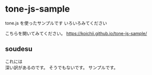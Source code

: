 # tone-js-sample
tone.js を使ったサンプルです
いろいろみてください

こちらを開いてみてください。
https://koichii.github.io/tone-js-sample/

## soudesu

これには  
深い訳があるのです。
そうでもないです。
サンプルです。

